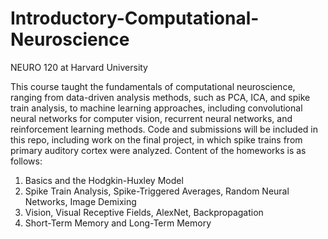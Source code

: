 # Introductory-Computational-Neuroscience
NEURO 120 at Harvard University

This course taught the fundamentals of computational neuroscience, ranging from data-driven analysis methods, such as PCA, ICA, and spike train analysis, to machine learning approaches, including convolutional neural networks for computer vision, recurrent neural networks, and reinforcement learning methods. Code and submissions will be included in this repo, including work on the final project, in which spike trains from primary auditory cortex were analyzed. Content of the homeworks is as follows:

1. Basics and the Hodgkin-Huxley Model
2. Spike Train Analysis, Spike-Triggered Averages, Random Neural Networks, Image Demixing
3. Vision, Visual Receptive Fields, AlexNet, Backpropagation
4. Short-Term Memory and Long-Term Memory
